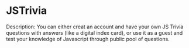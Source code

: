 # JSTrivia

Description: 
You can either creat an account and have your own JS Trivia questions with answers (like a digital index card), or use it as a guest and test your knowledge of Javascript through public pool of questions.
